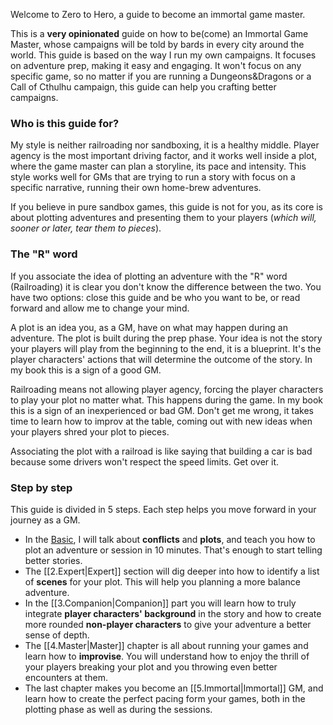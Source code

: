 Welcome to Zero to Hero, a guide to become an immortal game master.

This is a **very opinionated** guide on how to be(come) an Immortal Game Master, whose campaigns will be told by bards in every city around the world. This guide is based on the way I run my own campaigns. It focuses on adventure prep, making it easy and engaging. It won't focus on any specific game, so no matter if you are running a Dungeons&Dragons or a Call of Cthulhu campaign, this guide can help you crafting better campaigns.

### Who is this guide for?
My style is neither railroading nor sandboxing, it is a healthy middle. Player agency is the most important driving factor, and it works well inside a plot, where the game master can plan a storyline, its pace and intensity. This style works well for GMs that are trying to run a story with focus on a specific narrative, running their own home-brew adventures.

If you believe in pure sandbox games, this guide is not for you, as its core is about plotting adventures and presenting them to your players (*which will, sooner or later, tear them to pieces*).

### The "R" word
If you associate the idea of plotting an adventure with the "R" word (Railroading) it is clear you don't know the difference between the two. You have two options: close this guide and be who you want to be, or read forward and allow me to change your mind.

A plot is an idea you, as a GM, have on what may happen during an adventure. The plot is built during the prep phase. Your idea is not the story your players will play from the beginning to the end, it is a blueprint. It's the player characters' actions that will determine the outcome of the story. In my book this is a sign of a good GM.

Railroading means not allowing player agency, forcing the player characters to play your plot no matter what. This happens during the game. In my book this is a sign of an inexperienced or bad GM. Don't get me wrong, it takes time to learn how to improv at the table, coming out with new ideas when your players shred your plot to pieces.

Associating the plot with a railroad is like saying that building a car is bad because some drivers won't respect the speed limits. Get over it.

### Step by step
This guide is divided in 5 steps. Each step helps you move forward in your journey as a GM. 
- In the [Basic](1.Basic.md), I will talk about **conflicts** and **plots**, and teach you how to plot an adventure or session in 10 minutes. That's enough to start telling better stories.
- The [[2.Expert|Expert]] section will dig deeper into how to identify a list of **scenes** for your plot. This will help you planning a more balance adventure.
- In the [[3.Companion|Companion]] part you will learn how to truly integrate **player characters' background** in the story and how to create more rounded **non-player characters** to give your adventure a better sense of depth.
- The [[4.Master|Master]] chapter is all about running your games and learn how to **improvise**. You will understand how to enjoy the thrill of your players breaking your plot and you throwing even better encounters at them.
- The last chapter makes you become an [[5.Immortal|Immortal]] GM, and learn how to create the perfect pacing form your games, both in the plotting phase as well as during the sessions.